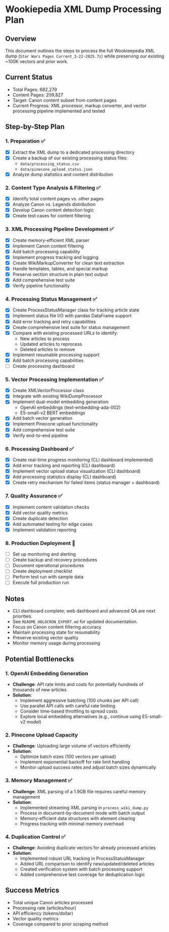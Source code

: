 # Wookiepedia XML Dump Processing Plan

## Overview
This document outlines the steps to process the full Wookieepedia XML dump (`Star Wars Pages Current_3-22-2025.7z`) while preserving our existing ~100K vectors and prior work.

## Current Status
- Total Pages: 682,279
- Content Pages: 209,827
- Target: Canon content subset from content pages
- Current Progress: XML processor, markup converter, and vector processing pipeline implemented and tested

## Step-by-Step Plan

### 1. Preparation ✅
- [x] Extract the XML dump to a dedicated processing directory
- [x] Create a backup of our existing processing status files:
  - `data/processing_status.csv`
  - `data/pinecone_upload_status.json`
- [x] Analyze dump statistics and content distribution

### 2. Content Type Analysis & Filtering ✅
- [x] Identify total content pages vs. other pages
- [x] Analyze Canon vs. Legends distribution
- [x] Develop Canon content detection logic
- [x] Create test cases for content filtering

### 3. XML Processing Pipeline Development ✅
- [x] Create memory-efficient XML parser
- [x] Implement Canon content filtering
- [x] Add batch processing capability
- [x] Implement progress tracking and logging
- [x] Create WikiMarkupConverter for clean text extraction
- [x] Handle templates, tables, and special markup
- [x] Preserve section structure in plain text output
- [x] Add comprehensive test suite
- [x] Verify pipeline functionality

### 4. Processing Status Management ✅
- [x] Create ProcessStatusManager class for tracking article state
- [x] Implement status file I/O with pandas DataFrame support
- [x] Add error tracking and retry capabilities
- [x] Create comprehensive test suite for status management
- [x] Compare with existing processed URLs to identify:
  - New articles to process
  - Updated articles to reprocess
  - Deleted articles to remove
- [x] Implement resumable processing support
- [x] Add batch processing capabilities
- [ ] Create processing dashboard

### 5. Vector Processing Implementation ✅
- [x] Create XMLVectorProcessor class
- [x] Integrate with existing WikiDumpProcessor
- [x] Implement dual-model embedding generation:
  - OpenAI embeddings (text-embedding-ada-002)
  - E5-small-v2 BERT embeddings
- [x] Add batch vector generation
- [x] Implement Pinecone upload functionality
- [x] Add comprehensive test suite
- [x] Verify end-to-end pipeline

### 6. Processing Dashboard ✅
- [x] Create real-time progress monitoring (CLI dashboard implemented)
- [x] Add error tracking and reporting (CLI dashboard)
- [x] Implement vector upload status visualization (CLI dashboard)
- [x] Add processing statistics display (CLI dashboard)
- [x] Create retry mechanism for failed items (status manager + dashboard)

### 7. Quality Assurance ✅
- [x] Implement content validation checks
- [x] Add vector quality metrics
- [x] Create duplicate detection
- [x] Add automated testing for edge cases
- [x] Implement validation reporting

### 8. Production Deployment 🚧
- [ ] Set up monitoring and alerting
- [ ] Create backup and recovery procedures
- [ ] Document operational procedures
- [ ] Create deployment checklist
- [ ] Perform test run with sample data
- [ ] Execute full production run

## Notes
- CLI dashboard complete; web dashboard and advanced QA are next priorities.
- See `README_HOLOCRON_EXPORT.md` for updated documentation.
- Focus on Canon content filtering accuracy
- Maintain processing state for resumability
- Preserve existing vector quality
- Monitor memory usage during processing

## Potential Bottlenecks

### 1. OpenAI Embedding Generation
- **Challenge**: API rate limits and costs for potentially hundreds of thousands of new articles
- **Solution**: 
  - Implement aggressive batching (100 chunks per API call)
  - Use parallel API calls with careful rate limiting
  - Consider time-based throttling to spread costs
  - Explore local embedding alternatives (e.g., continue using E5-small-v2 model)

### 2. Pinecone Upload Capacity
- **Challenge**: Uploading large volume of vectors efficiently
- **Solution**:
  - Optimize batch sizes (100 vectors per upload)
  - Implement exponential backoff for rate limit handling
  - Monitor upload success rates and adjust batch sizes dynamically

### 3. Memory Management ✅
- **Challenge**: XML parsing of a 1.9GB file requires careful memory management
- **Solution**:
  - Implemented streaming XML parsing in `process_wiki_dump.py`
  - Process in document-by-document mode with batch output
  - Memory-efficient data structures with element clearing
  - Progress tracking with minimal memory overhead

### 4. Duplication Control ✅
- **Challenge**: Avoiding duplicate vectors for already processed articles
- **Solution**:
  - Implemented robust URL tracking in ProcessStatusManager
  - Added URL comparison to identify new/updated/deleted articles
  - Created verification system with batch processing support
  - Added comprehensive test coverage for deduplication logic

## Success Metrics
- Total unique Canon articles processed
- Processing rate (articles/hour)
- API efficiency (tokens/dollar)
- Vector quality metrics
- Coverage compared to prior scraping method 